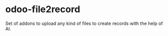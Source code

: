 # odoo-file2record

Set of addons to upload any kind of files to create records with the help of AI.
